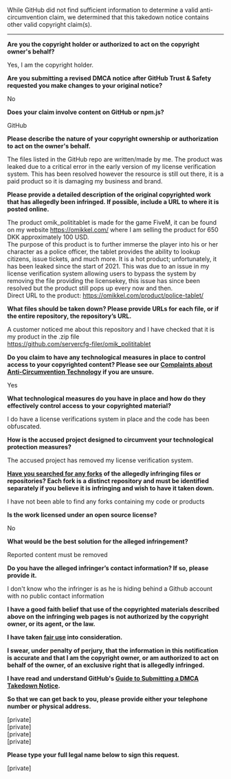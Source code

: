 While GitHub did not find sufficient information to determine a valid anti-circumvention claim, we determined that this takedown notice contains other valid copyright claim(s).

---

**Are you the copyright holder or authorized to act on the copyright owner's behalf?**

Yes, I am the copyright holder.

**Are you submitting a revised DMCA notice after GitHub Trust & Safety requested you make changes to your original notice?**

No

**Does your claim involve content on GitHub or npm.js?**

GitHub

**Please describe the nature of your copyright ownership or authorization to act on the owner's behalf.**

The files listed in the GitHub repo are written/made by me. The product was leaked due to a critical error in the early version of my license verification system. This has been resolved however the resource is still out there, it is a paid product so it is damaging my business and brand.

**Please provide a detailed description of the original copyrighted work that has allegedly been infringed. If possible, include a URL to where it is posted online.**

The product omik_polititablet is made for the game FiveM, it can be found on my website https://omikkel.com/ where I am selling the product for 650 DKK approximately 100 USD.  
The purpose of this product is to further immerse the player into his or her character as a police officer, the tablet provides the ability to lookup citizens, issue tickets, and much more. It is a hot product; unfortunately, it has been leaked since the start of 2021. This was due to an issue in my license verification system allowing users to bypass the system by removing the file providing the licensekey, this issue has since been resolved but the product still pops up every now and then.  
Direct URL to the product: https://omikkel.com/product/police-tablet/

**What files should be taken down? Please provide URLs for each file, or if the entire repository, the repository’s URL.**

A customer noticed me about this repository and I have checked that it is my product in the .zip file  
https://github.com/servercfg-filer/omik_polititablet

**Do you claim to have any technological measures in place to control access to your copyrighted content? Please see our <a href="https://docs.github.com/articles/guide-to-submitting-a-dmca-takedown-notice#complaints-about-anti-circumvention-technology">Complaints about Anti-Circumvention Technology</a> if you are unsure.**

Yes

**What technological measures do you have in place and how do they effectively control access to your copyrighted material?**

I do have a license verifications system in place and the code has been obfuscated.

**How is the accused project designed to circumvent your technological protection measures?**

The accused project has removed my license verification system.

**<a href="https://docs.github.com/articles/dmca-takedown-policy#b-what-about-forks-or-whats-a-fork">Have you searched for any forks</a> of the allegedly infringing files or repositories? Each fork is a distinct repository and must be identified separately if you believe it is infringing and wish to have it taken down.**

I have not been able to find any forks containing my code or products

**Is the work licensed under an open source license?**

No

**What would be the best solution for the alleged infringement?**

Reported content must be removed

**Do you have the alleged infringer’s contact information? If so, please provide it.**

I don't know who the infringer is as he is hiding behind a Github account with no public contact information

**I have a good faith belief that use of the copyrighted materials described above on the infringing web pages is not authorized by the copyright owner, or its agent, or the law.**

**I have taken <a href="https://www.lumendatabase.org/topics/22">fair use</a> into consideration.**

**I swear, under penalty of perjury, that the information in this notification is accurate and that I am the copyright owner, or am authorized to act on behalf of the owner, of an exclusive right that is allegedly infringed.**

**I have read and understand GitHub's <a href="https://docs.github.com/articles/guide-to-submitting-a-dmca-takedown-notice/">Guide to Submitting a DMCA Takedown Notice</a>.**

**So that we can get back to you, please provide either your telephone number or physical address.**

[private]  
[private]  
[private]  
[private]  

**Please type your full legal name below to sign this request.**

[private]

